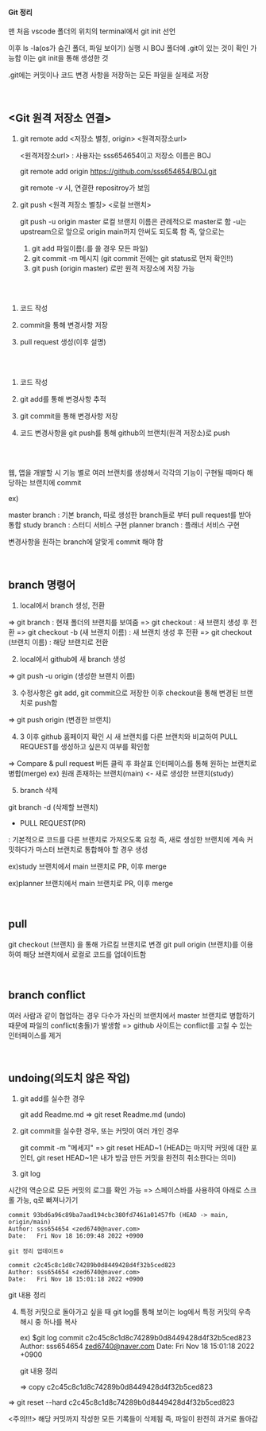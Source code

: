 #### Git 정리

맨 처음 vscode 폴더의 위치의 terminal에서 git init 선언

이후 ls -la(os가 숨긴 폴더, 파일 보이기) 실행 시 BOJ 폴더에 .git이 있는 것이 확인 가능함 이는 git init을 통해 생성한 것

.git에는 커밋이나 코드 변경 사항을 저장하는 모든 파일을 실제로 저장

<br/>

## <Git 원격 저장소 연결>

1. git remote add <저장소 별칭, origin> <원격저장소url>

    <원격저장소url> : 사용자는 sss654654이고 저장소 이름은 BOJ

    git remote add origin https://github.com/sss654654/BOJ.git

    git remote -v 시, 연결한 repositroy가 보임

2. git push <원격 저장소 별칭> <로컬 브랜치>
   
    git push -u origin master
    로컬 브랜치 이름은 관례적으로 master로 함
    -u는 upstream으로 앞으로 origin main까지 안써도 되도록 함
    즉, 앞으로는 
    1. git add 파일이름(.를 쓸 경우 모든 파일)
    2. git commit -m 메시지 (git commit 전에는 git status로 먼저 확인!!)
    3. git push (origin master)
   로만 원격 저장소에 저장 가능

<br/>

## <Github Workflow>

1. 코드 작성

2. commit을 통해 변경사항 저장

3. pull request 생성(이후 설명)

<br/>

## <Local Git Workflow>

1. 코드 작성

2. git add를 통해 변경사항 추적

3. git commit을 통해 변경사항 저장

4. 코드 변경사항을 git push를 통해 github의 브랜치(원격 저장소)로 push 

<br/>

## <Git Branching>

웹, 앱을 개발할 시 기능 별로 여러 브랜치를 생성해서 각각의 기능이 구현될 때마다 해당하는 브랜치에 commit

ex) 

master branch : 기본 branch, 따로 생성한 branch들로 부터 pull request를 받아 통합
study branch : 스터디 서비스 구현
planner branch :  플래너 서비스 구현

변경사항을 원하는 branch에 알맞게 commit 해야 함

<br/>

## branch 명령어

1. local에서 branch 생성, 전환
 
=> git branch : 현재 폴더의 브랜치를 보여줌
=> git checkout : 새 브랜치 생성 후 전환
=> git checkout -b (새 브랜치 이름) : 새 브랜치 생성 후 전환
=> git checkout (브랜치 이름) : 해당 브랜치로 전환 

2. local에서 github에 새 branch 생성

=> git push -u origin (생성한 브랜치 이름)

3. 수정사항은 git add, git commit으로 저장한 이후 checkout을 통해 변경된 브랜치로 push함 

=> git push origin (변경한 브랜치)

4. 3 이후 github 홈페이지 확인 시 새 브랜치를 다른 브랜치와 비교하여 PULL REQUEST를 생성하고 싶은지 여부를 확인함

=> Compare & pull request 버튼 클릭 후 화살표 인터페이스를 통해 원하는 브랜치로 병합(merge)
ex) 원래 존재하는 브랜치(main) <- 새로 생성한 브랜치(study)

5. branch 삭제
   
git branch -d (삭제할 브랜치)

* PULL REQUEST(PR)

: 기본적으로 코드를 다른 브랜치로 가져오도록 요청
즉, 새로 생성한 브랜치에 계속 커밋하다가 마스터 브랜치로 통합해야 할 경우 생성

ex)study 브랜치에서 main 브랜치로 PR, 이후 merge

ex)planner 브랜치에서 main 브랜치로 PR, 이후 merge

<br/>

## pull

git checkout (브랜치) 을 통해 가르킬 브랜치로 변경
git pull origin (브랜치)를 이용하여 해당 브랜치에서 로컬로 코드를 업데이트함

<br/>

## branch conflict

여러 사람과 같이 협업하는 경우 다수가 자신의 브랜치에서 master 브랜치로 병합하기 때문에 파일의 conflict(충돌)가 발생함
=> github 사이트는 conflict를 고칠 수 있는 인터페이스를 제거

<br/>

## undoing(의도치 않은 작업)

1. git add를 실수한 경우

    git add Readme.md
    => git reset Readme.md (undo)

2. git commit을 실수한 경우, 또는 커밋이 여러 개인 경우
   
    git commit -m "메세지"
    => git reset HEAD~1
    (HEAD는 마지막 커밋에 대한 포인터, git reset HEAD~1은 내가 방금 만든 커밋을 완전히 취소한다는 의미)

3. git log

시간의 역순으로 모든 커밋의 로그를 확인 가능
=> 스페이스바를 사용하여 아래로 스크롤 가능, q로 빠져나가기

    commit 93bd6a96c89ba7aad194cbc380fd7461a01457fb (HEAD -> main, origin/main)
    Author: sss654654 <zed6740@naver.com>
    Date:   Fri Nov 18 16:09:48 2022 +0900

    git 정리 업데이트ㅎ

    commit c2c45c8c1d8c74289b0d8449428d4f32b5ced823
    Author: sss654654 <zed6740@naver.com>
    Date:   Fri Nov 18 15:01:18 2022 +0900

git 내용 정리

4. 특정 커밋으로 돌아가고 싶을 때
git log를 통해 보이는 log에서 특정 커밋의 우측 해시 중 하나를 복사

    ex) $git log
    commit c2c45c8c1d8c74289b0d8449428d4f32b5ced823
    Author: sss654654 <zed6740@naver.com>
    Date:   Fri Nov 18 15:01:18 2022 +0900

    git 내용 정리

    => copy c2c45c8c1d8c74289b0d8449428d4f32b5ced823

=> git reset --hard c2c45c8c1d8c74289b0d8449428d4f32b5ced823

<주의!!!>
해당 커밋까지 작성한 모든 기록들이 삭제됨 즉, 파일이 완전히 과거로 돌아감